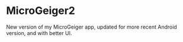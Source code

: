 # MicroGeiger2

New version of my MicroGeiger app, updated for more recent Android version, and with better UI.

